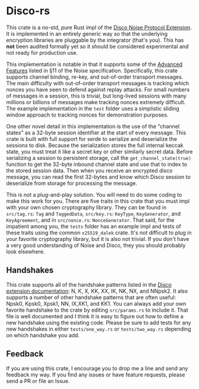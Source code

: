 # Disco-rs

This crate is a no-std, pure Rust impl of the [Disco Noise Protocol
Extension](https://discocrypto.com/). It is implemented in an entirely
generic way so that the underlying encryption libraries are pluggable by
the integrator (that's you). This has **not** been audited formally yet
so it should be considered experimental and not ready for production
use.

This implementation is notable in that it supports some of the [Advanced
Features](http://noiseprotocol.org/noise.html#advanced-features) listed
in §11 of the Noise specification. Specifically, this crate supports
channel binding, re-key, and out-of-order transport messages. The main
difficulty with out-of-order transport messages is tracking which nonces
you have seen to defend against replay attacks. For small numbers of
messages in a session, this is trivial, but long-lived sessions with
many millions or billions of messages make tracking nonces extremely
difficult. The example implementation in the `test` folder uses a
simplistic sliding window approach to tracking nonces for demonstration
purposes.

One other novel detail in this implementation is the use of the "channel
states" as a 32-byte session identifier at the start of every message.
This crate is built with full support for serde to serialize and
deserialize the sessions to disk. Because the serialization stores the
full internal keccak state, you must treat it like a secret key or other
similarly secret data. Before serializing a session to persistent
storage, call the `get_channel_state(true)` function to get the 32-byte
inbound channel state and use that to index to the stored session data.
Then when you receive an encrypted disco message, you can read the first
32-bytes and know which Disco session to deserialize from storage for
processing the message.

This is not a plug-and-play solution. You will need to do some coding to
make this work for you. There are five traits in this crate that you
must impl with your own chosen cryptography library. They can be found
in `src/tag.rs`: `Tag` and `TaggedData`, `src/key.rs`: `KeyType`,
`KeyGenerator`, and `KeyAgreement`, and in `src/nonce.rs`:
`NonceGenerator`. That said, for the impatient among you, the `tests`
folder has an example impl and tests of these traits using the common
`x25519_dalek` crate. It's not difficult to plug in your favorite
cryptography library, but it is also not trivial. If you don't have a
very good understanding of Noise and Disco, they you should probably
look elsewhere.

## Handshakes

This crate supports all of the handshake patterns listed in the [Disco
extension documentation](https://discocrypto.com): N, K, X, KK, XX, IK,
NK, NX, and NNpsk2. It also supports a number of other handshake
patterns that are often useful: Npsk0, Kpsk0, Xpsk1, NN, IX,XK1, and
KK1. You can always add your own favorite handshake to the crate by
editing `src/params.rs` to include it. That file is well documented and
I think it is easy to figure out how to define a new handshake using the
existing code. Please be sure to add tests for any new handshakes in
either `tests/one_way.rs` or `tests/two_way.rs` depending on which
handshake you add.

## Feedback

If you are using this crate, I encourage you to drop me a line and send
any feedback my way. If you find any issues or have feature requests,
please send a PR or file an Issue.
